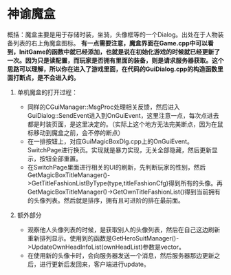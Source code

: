 # 神谕魔盒
概括：魔盒主要是用于存储时装，坐骑，头像框等的一个Dialog。出处在于人物装备列表的右上角魔盒图标。
**有一点需要注意，魔盒界面在Game.cpp中可以看到，InitGame的函数中就已经添加，也就是说在初始化游戏的时候就已经更新了一次。因为只是读配置，而玩家是否拥有里面的装备，则是请求服务器获取。这个思路可以理解，所以你在进入了游戏里面，在代码的GuiDialog.cpp的构造函数里面打断点，是不会进入的。**
1. 单机魔盒的打开过程：
    - 同样的CGuiManager::MsgProc处理相关反馈，然后进入GuiDialog::SendEvent进入到OnGuiEvent，这里注意一点，每次点进去都是时装页面，是这里决定的。（实际上这个地方无法完美断点，因为在鼠标移动到魔盒之前，会不停的断点）
    - 在一排按钮上，对应GuiMagicBoxDlg.cpp上的OnGuiEvent。SwitchPage进行换页。实现就是暴力实现，无关全部隐藏，然后更新显示，按钮全部重置。
    - 在SwitchPage里面进行相关的UI的刷新，先判断玩家的性别，然后GetMagicBoxTitleManager()->GetTitleFashionListByType(type,titleFashionCfg)得到所有的头像。再GetMagicBoxTitleManager()->GetOwnTitleFashionList()得到当前拥有的头像列表。然后就是排序，拥有且可进阶的排在最前面。

2. 额外部分
    - 观察他人头像列表的时候，是获取别人的头像列表，然后在自己这边刷新重新排列显示。使用到的函数是GetHeroSuitManager()->UpdateOwnHeadInfoList(ownHeadList)参数是vector。
    - 在使用新的头像卡时，会向服务器发送一个消息，然后服务器那边更新之后，进行更新后发回来，客户端进行update。
